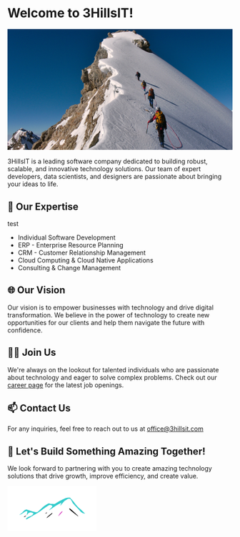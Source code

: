 # Welcome to 3HillsIT! 

![3HillsIT Banner](https://github.com/3HillsIT/.github/blob/bff36f6498af9ad2ad72f0f31aebc12c1d56d57a/Depositphotos_31222205_XL_2.jpg)

3HillsIT is a leading software company dedicated to building robust, scalable, and innovative technology solutions. Our team of expert developers, data scientists, and designers are passionate about bringing your ideas to life.

## 🔭 Our Expertise 
test
- Individual Software Development
- ERP - Enterprise Resource Planning
- CRM - Customer Relationship Management
- Cloud Computing & Cloud Native Applications
- Consulting & Change Management 

## 🌐 Our Vision

Our vision is to empower businesses with technology and drive digital transformation. We believe in the power of technology to create new opportunities for our clients and help them navigate the future with confidence.


## 👨‍💻 Join Us

We're always on the lookout for talented individuals who are passionate about technology and eager to solve complex problems. Check out our [career page](https://www.linkedin.com/company/3hillsit/jobs/) for the latest job openings.

## 📫 Contact Us

For any inquiries, feel free to reach out to us at [office@3hillsit.com](mailto:office@3hillsit.com)

## 🚀 Let's Build Something Amazing Together!

We look forward to partnering with you to create amazing technology solutions that drive growth, improve efficiency, and create value.

<img src="https://github.com/3HillsIT/.github/blob/e50d3bdcf2acebd8f4ece98ac5c2d4aac6b81595/Original%20Logo%20Symbol.png" alt="3Hills IT Logo" width="200"/>


